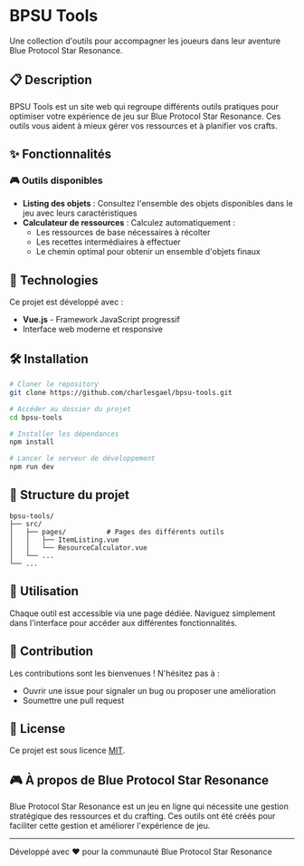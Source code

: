 # BPSU Tools

Une collection d'outils pour accompagner les joueurs dans leur aventure Blue Protocol Star Resonance.

## 📋 Description

BPSU Tools est un site web qui regroupe différents outils pratiques pour optimiser votre expérience de jeu sur Blue Protocol Star Resonance. Ces outils vous aident à mieux gérer vos ressources et à planifier vos crafts.

## ✨ Fonctionnalités

### 🎮 Outils disponibles

- **Listing des objets** : Consultez l'ensemble des objets disponibles dans le jeu avec leurs caractéristiques
- **Calculateur de ressources** : Calculez automatiquement :
  - Les ressources de base nécessaires à récolter
  - Les recettes intermédiaires à effectuer
  - Le chemin optimal pour obtenir un ensemble d'objets finaux

## 🚀 Technologies

Ce projet est développé avec :

- **Vue.js** - Framework JavaScript progressif
- Interface web moderne et responsive

## 🛠️ Installation

```bash
# Cloner le repository
git clone https://github.com/charlesgael/bpsu-tools.git

# Accéder au dossier du projet
cd bpsu-tools

# Installer les dépendances
npm install

# Lancer le serveur de développement
npm run dev
```

## 📁 Structure du projet

```
bpsu-tools/
├── src/
│   ├── pages/          # Pages des différents outils
│   │   ├── ItemListing.vue
│   │   └── ResourceCalculator.vue
│   └── ...
└── ...
```

## 🎯 Utilisation

Chaque outil est accessible via une page dédiée. Naviguez simplement dans l'interface pour accéder aux différentes fonctionnalités.

## 🤝 Contribution

Les contributions sont les bienvenues ! N'hésitez pas à :

- Ouvrir une issue pour signaler un bug ou proposer une amélioration
- Soumettre une pull request

## 📝 License

Ce projet est sous licence [MIT](LICENSE).

## 🎮 À propos de Blue Protocol Star Resonance

Blue Protocol Star Resonance est un jeu en ligne qui nécessite une gestion stratégique des ressources et du crafting. Ces outils ont été créés pour faciliter cette gestion et améliorer l'expérience de jeu.

---

Développé avec ❤️ pour la communauté Blue Protocol Star Resonance
